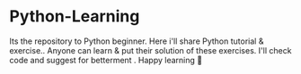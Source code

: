 # Python-Learning
Its the repository to Python beginner. Here i'll share Python tutorial &amp; exercise.. Anyone can learn & put their solution of these exercises. I'll  check code and suggest for betterment . Happy learning 🤪 
